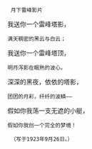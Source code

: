      月下雷峰影片 

   我送你一个雷峰塔影，

    满天稠密的黑云与白云；

   我送你一个雷峰塔顶，

    明月泻影在眠熟的波心。

   深深的黑夜，依依的塔影，

    团团的月彩，纤纤的波鳞——

   假如你我荡一支无遮的小艇，

    假如你我创一个完全的梦境！ 

     （写于1923年9月26日。） 

